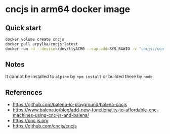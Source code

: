 # cncjs in arm64 docker image

## Quick start

```bash
docker volume create cncjs
docker pull urpylka/cncjs:latest
docker run -d --device=/dev/ttyACM0 --cap-add=SYS_RAWIO -v "cncjs:/config" -p 80:80 --restart unless-stopped --name cncjs urpylka/cncjs:latest
```

## Notes

It cannot be installed to `alpine` by `npm install` or builded there by `node`.

## References

* https://github.com/balena-io-playground/balena-cncjs
* https://www.balena.io/blog/add-new-functionality-to-affordable-cnc-machines-using-cnc-js-and-balena/
* https://cnc.js.org
* https://github.com/cncjs/cncjs
